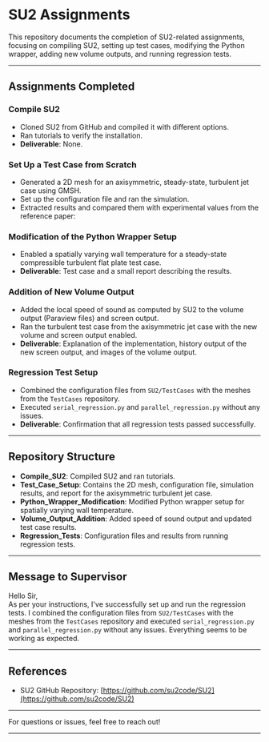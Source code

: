 # SU2 Assignments

This repository documents the completion of SU2-related assignments, focusing on compiling SU2, setting up test cases, modifying the Python wrapper, adding new volume outputs, and running regression tests.

---

## **Assignments Completed**

### **Compile SU2**
- Cloned SU2 from GitHub and compiled it with different options.
- Ran tutorials to verify the installation.
- **Deliverable**: None.

### **Set Up a Test Case from Scratch**
- Generated a 2D mesh for an axisymmetric, steady-state, turbulent jet case using GMSH.
- Set up the configuration file and ran the simulation.
- Extracted results and compared them with experimental values from the reference paper:


### **Modification of the Python Wrapper Setup**
- Enabled a spatially varying wall temperature for a steady-state compressible turbulent flat plate test case.
- **Deliverable**: Test case and a small report describing the results.

### **Addition of New Volume Output**
- Added the local speed of sound as computed by SU2 to the volume output (Paraview files) and screen output.
- Ran the turbulent test case from the axisymmetric jet case with the new volume and screen output enabled.
- **Deliverable**: Explanation of the implementation, history output of the new screen output, and images of the volume output.

### **Regression Test Setup**
- Combined the configuration files from `SU2/TestCases` with the meshes from the `TestCases` repository.
- Executed `serial_regression.py` and `parallel_regression.py` without any issues.
- **Deliverable**: Confirmation that all regression tests passed successfully.

---

## **Repository Structure**
- **Compile_SU2**: Compiled SU2 and ran tutorials.
- **Test_Case_Setup**: Contains the 2D mesh, configuration file, simulation results, and report for the axisymmetric turbulent jet case.
- **Python_Wrapper_Modification**: Modified Python wrapper setup for spatially varying wall temperature.
- **Volume_Output_Addition**: Added speed of sound output and updated test case results.
- **Regression_Tests**: Configuration files and results from running regression tests.

---

## **Message to Supervisor**
Hello Sir,  
As per your instructions, I've successfully set up and run the regression tests. I combined the configuration files from `SU2/TestCases` with the meshes from the `TestCases` repository and executed `serial_regression.py` and `parallel_regression.py` without any issues. Everything seems to be working as expected.

---


## **References**
- SU2 GitHub Repository: [https://github.com/su2code/SU2](https://github.com/su2code/SU2)
---

For questions or issues, feel free to reach out!

---

